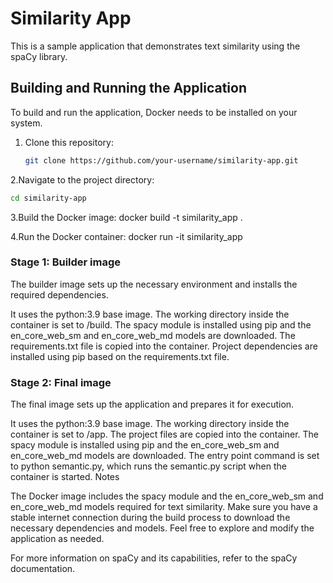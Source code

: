 # Similarity App

This is a sample application that demonstrates text similarity using the spaCy library.

## Building and Running the Application

To build and run the application, Docker needs to be installed on your system.

1. Clone this repository:

   ```bash
   git clone https://github.com/your-username/similarity-app.git
   
2.Navigate to the project directory:
```bash
cd similarity-app
```

3.Build the Docker image:
docker build -t similarity_app .
     
 4.Run the Docker container:
 docker run -it similarity_app
     
     
### Stage 1: Builder image
The builder image sets up the necessary environment and installs the required dependencies.

It uses the python:3.9 base image.
The working directory inside the container is set to /build.
The spacy module is installed using pip and the en_core_web_sm and en_core_web_md models are downloaded.
The requirements.txt file is copied into the container.
Project dependencies are installed using pip based on the requirements.txt file.
### Stage 2: Final image
The final image sets up the application and prepares it for execution.

It uses the python:3.9 base image.
The working directory inside the container is set to /app.
The project files are copied into the container.
The spacy module is installed using pip and the en_core_web_sm and en_core_web_md models are downloaded.
The entry point command is set to python semantic.py, which runs the semantic.py script when the container is started.
Notes

The Docker image includes the spacy module and the en_core_web_sm and en_core_web_md models required for text similarity.
Make sure you have a stable internet connection during the build process to download the necessary dependencies and models.
Feel free to explore and modify the application as needed.

For more information on spaCy and its capabilities, refer to the spaCy documentation.

 

   
